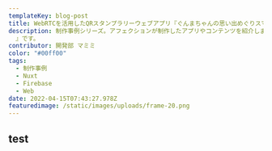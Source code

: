 ```yaml
---
templateKey: blog-post
title: WebRTCを活用したQRスタンプラリーウェブアプリ『ぐんまちゃんの思い出めぐりスマホラリー』 | 制作事例シリーズ
description: 制作事例シリーズ。アフェクションが制作したアプリやコンテンツを紹介します。今回は群馬県吾妻地域で実施したデジタルスタンプラリー企画『ぐんまちゃんの思い出めぐりスマホラリー
  』です。
contributor: 開発部 マミミ
color: "#00ff00"
tags:
  - 制作事例
  - Nuxt
  - Firebase
  - Web
date: 2022-04-15T07:43:27.978Z
featuredimage: /static/images/uploads/frame-20.png
---
```

## test